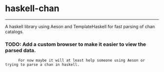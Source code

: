 # haskell-chan

---

A haskell library using Aeson and TemplateHaskell for fast parsing of chan catalogs.

### TODO: Add a custom browser to make it easier to view the parsed data. 
          For now maybe it will at least help someone using Aeson or trying to parse a chan in haskell.